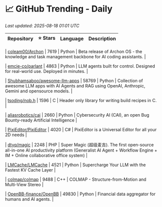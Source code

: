 # 📈 GitHub Trending - Daily

_Last updated: 2025-08-18 01:01 UTC_

| Repository | ⭐ Stars | Language | Description |
|------------|--------:|----------|-------------|

| [coleam00/Archon](https://github.com/coleam00/Archon) | 7619 | Python | Beta release of Archon OS - the knowledge and task management backbone for AI coding assistants. |

| [emcie-co/parlant](https://github.com/emcie-co/parlant) | 4863 | Python | LLM agents built for control. Designed for real-world use. Deployed in minutes. |

| [Shubhamsaboo/awesome-llm-apps](https://github.com/Shubhamsaboo/awesome-llm-apps) | 58769 | Python | Collection of awesome LLM apps with AI Agents and RAG using OpenAI, Anthropic, Gemini and opensource models. |

| [tsoding/nob.h](https://github.com/tsoding/nob.h) | 1596 | C | Header only library for writing build recipes in C. |

| [aliasrobotics/cai](https://github.com/aliasrobotics/cai) | 2660 | Python | Cybersecurity AI (CAI), an open Bug Bounty-ready Artificial Intelligence |

| [PixiEditor/PixiEditor](https://github.com/PixiEditor/PixiEditor) | 4020 | C# | PixiEditor is a Universal Editor for all your 2D needs |

| [dtyq/magic](https://github.com/dtyq/magic) | 2248 | PHP | Super Magic (超级麦吉). The first open-source all-in-one AI productivity platform (Generalist AI Agent + Workflow Engine + IM + Online collaborative office system) |

| [LMCache/LMCache](https://github.com/LMCache/LMCache) | 4521 | Python | Supercharge Your LLM with the Fastest KV Cache Layer |

| [colmap/colmap](https://github.com/colmap/colmap) | 9488 | C++ | COLMAP - Structure-from-Motion and Multi-View Stereo |

| [OpenBB-finance/OpenBB](https://github.com/OpenBB-finance/OpenBB) | 49830 | Python | Financial data aggregator for humans and AI agents. |
